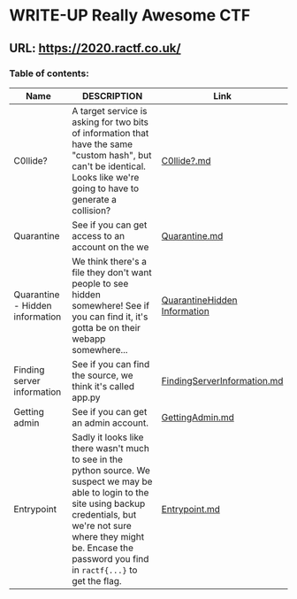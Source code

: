 # WRITE-UP Really Awesome CTF

## URL: https://2020.ractf.co.uk/

### Table of contents:



| Name                            | DESCRIPTION                                                  | Link                                                         |
| ------------------------------- | ------------------------------------------------------------ | ------------------------------------------------------------ |
| C0llide?                        | A target service is asking for two bits of information that have the same "custom hash", but can't be identical. Looks like we're going to have to generate a collision? | [C0llide?.md](C0llide.md)                                    |
| Quarantine                      | See if you can get access to an account on the we            | [Quarantine.md](Quarantine.md)                               |
| Quarantine - Hidden information | We think there's a file they don't want people to see hidden somewhere! See if you can find it, it's gotta be on their webapp somewhere... | [QuarantineHidden Information](QuarantineHiddenInformation.md) |
| Finding server information      | See if you can find the source, we think it's called app.py  | [FindingServerInformation.md](FindingServerInformation.md)   |
| Getting admin                   | See if you can get an admin account.                         | [GettingAdmin.md](GettingAdmin.md)                           |
| Entrypoint                      | Sadly it looks like there wasn't much to see in the python source. We suspect we may be able to login to the site using backup credentials, but we're not sure where they might be. Encase the password you find in `ractf{...}` to get the flag. | [Entrypoint.md](Entrypoint.md)                               |

